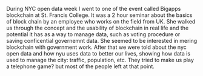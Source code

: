 During NYC open data week I went to one of the event called Bigapps blockchain at St. Francis College. It was a 2 hour seminar about
the basics of block chain by an employee who works on the field from UK. She walked us through the concept and the usability of blockchain
in real life and the potential it has as a way to manage data, such as voting procedure or saving conficential governemnt data. 
She seemed to be interested in mering blockchain with government work. After that we were told about the nyc open data and how nyu uses 
data to better our lives, showing how data is used to manage the city: traffic, population, etc. They tried to make us play a telephone game?
but most of the people left at that point. 
